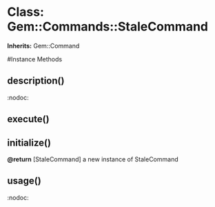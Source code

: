 # Class: Gem::Commands::StaleCommand
**Inherits:** Gem::Command
    




#Instance Methods
## description() [](#method-i-description)
:nodoc:

## execute() [](#method-i-execute)

## initialize() [](#method-i-initialize)

**@return** [StaleCommand] a new instance of StaleCommand

## usage() [](#method-i-usage)
:nodoc:

